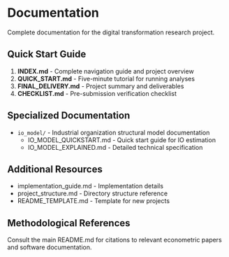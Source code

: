 # Documentation

Complete documentation for the digital transformation research project.

## Quick Start Guide

1. **INDEX.md** - Complete navigation guide and project overview
2. **QUICK_START.md** - Five-minute tutorial for running analyses
3. **FINAL_DELIVERY.md** - Project summary and deliverables
4. **CHECKLIST.md** - Pre-submission verification checklist

## Specialized Documentation

- `io_model/` - Industrial organization structural model documentation
  - IO_MODEL_QUICKSTART.md - Quick start guide for IO estimation
  - IO_MODEL_EXPLAINED.md - Detailed technical specification

## Additional Resources

- implementation_guide.md - Implementation details
- project_structure.md - Directory structure reference
- README_TEMPLATE.md - Template for new projects

## Methodological References

Consult the main README.md for citations to relevant econometric papers and software documentation.
